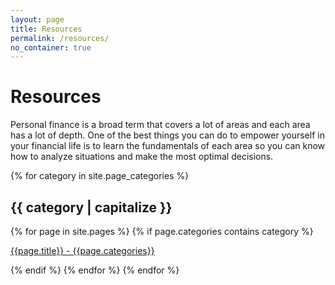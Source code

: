 ```yaml
---
layout: page
title: Resources
permalink: /resources/
no_container: true
---
```


# Resources #

Personal finance is a broad term that covers a lot of areas and each area has a lot of depth. One of the best things you can do to empower yourself in your financial life is to learn the fundamentals of each area so you can know how to analyze situations and make the most optimal decisions.

<div class="container">
  {% for category in site.page_categories %}
    <h2>{{ category | capitalize }}</h2>
    {% for page in site.pages %}
      {% if page.categories contains category %}
        <p>
          <a href="{{ page.url }}">
            {{page.title}} - {{page.categories}}
          </a>
        </p>
      {% endif %}
    {% endfor %}
  {% endfor %}
</div>
